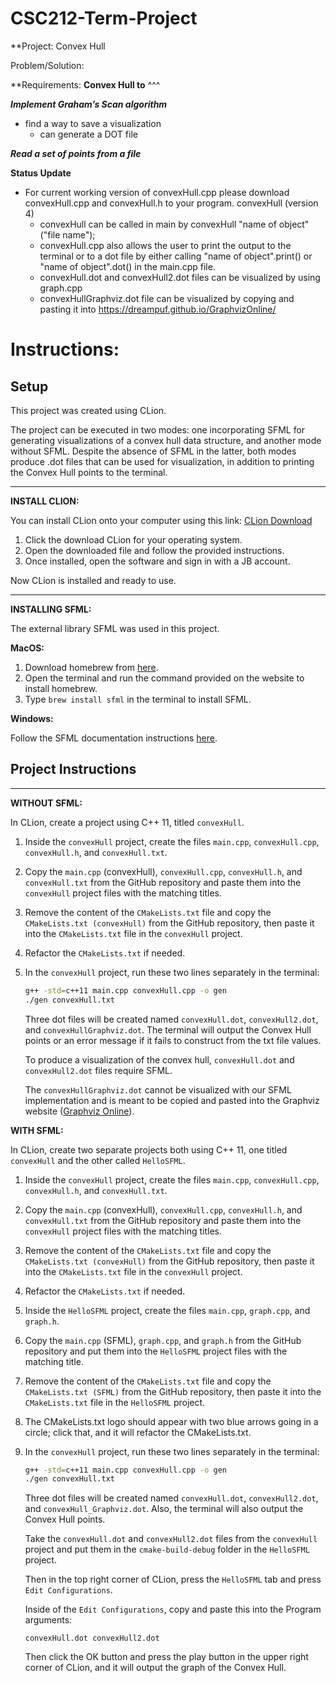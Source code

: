 # CSC212-Term-Project
**Project:
Convex Hull

Problem/Solution:


**Requirements:
**Convex Hull to**
^^^

**_Implement Graham’s Scan algorithm_**
- find a way to save a visualization
  - can generate a DOT file

**_Read a set of points from a file_**

**Status Update**
- For current working version of convexHull.cpp please download convexHull.cpp and convexHull.h to your program.
convexHull (version 4)
  * convexHull can be called in main by convexHull "name of object"("file name");
  * convexHull.cpp also allows the user to print the output to the terminal or to a dot file by either calling "name of object".print() or "name of object".dot() in the main.cpp file.
  * convexHull.dot and convexHull2.dot files can be visualized by using graph.cpp
  * convexHullGraphviz.dot file can be visualized by copying and pasting it into https://dreampuf.github.io/GraphvizOnline/

# Instructions:

## Setup

This project was created using CLion.

The project can be executed in two modes: one incorporating SFML for generating visualizations of a convex hull data structure, and another mode without SFML. Despite the absence of SFML in the latter, both modes produce .dot files that can be used for visualization, in addition to printing the Convex Hull points to the terminal.

---

**INSTALL CLION:**

You can install CLion onto your computer using this link: [CLion Download](https://www.jetbrains.com/clion/download/)

1. Click the download CLion for your operating system.
2. Open the downloaded file and follow the provided instructions.
3. Once installed, open the software and sign in with a JB account.

Now CLion is installed and ready to use.

---

**INSTALLING SFML:**

The external library SFML was used in this project.

**MacOS:**

1. Download homebrew from [here](https://brew.sh/).
2. Open the terminal and run the command provided on the website to install homebrew.
3. Type `brew install sfml` in the terminal to install SFML.

**Windows:**

Follow the SFML documentation instructions [here](https://www.sfml-dev.org/tutorials/2.6/).

## Project Instructions

---

**WITHOUT SFML:**

In CLion, create a project using C++ 11, titled `convexHull`.

1. Inside the `convexHull` project, create the files `main.cpp`, `convexHull.cpp`, `convexHull.h`, and `convexHull.txt`.
2. Copy the `main.cpp` (convexHull), `convexHull.cpp`, `convexHull.h`, and `convexHull.txt` from the GitHub repository and paste them into the `convexHull` project files with the matching titles.
3. Remove the content of the `CMakeLists.txt` file and copy the `CMakeLists.txt (convexHull)` from the GitHub repository, then paste it into the `CMakeLists.txt` file in the `convexHull` project.
4. Refactor the `CMakeLists.txt` if needed.
5. In the `convexHull` project, run these two lines separately in the terminal:

    ```bash
    g++ -std=c++11 main.cpp convexHull.cpp -o gen
    ./gen convexHull.txt
    ```

    Three dot files will be created named `convexHull.dot`, `convexHull2.dot`, and `convexHullGraphviz.dot`. The terminal will output the Convex Hull points or an error message if it fails to construct from the txt file values.

    To produce a visualization of the convex hull, `convexHull.dot` and `convexHull2.dot` files require SFML.

    The `convexHullGraphviz.dot` cannot be visualized with our SFML implementation and is meant to be copied and pasted into the Graphviz website ([Graphviz Online](https://dreampuf.github.io/GraphvizOnline/)).

**WITH SFML:**

In CLion, create two separate projects both using C++ 11, one titled `convexHull` and the other called `HelloSFML`.

1. Inside the `convexHull` project, create the files `main.cpp`, `convexHull.cpp`, `convexHull.h`, and `convexHull.txt`.
2. Copy the `main.cpp` (convexHull), `convexHull.cpp`, `convexHull.h`, and `convexHull.txt` from the GitHub repository and paste them into the `convexHull` project files with the matching titles.
3. Remove the content of the `CMakeLists.txt` file and copy the `CMakeLists.txt (convexHull)` from the GitHub repository, then paste it into the `CMakeLists.txt` file in the `convexHull` project.
4. Refactor the `CMakeLists.txt` if needed.
5. Inside the `HelloSFML` project, create the files `main.cpp`, `graph.cpp`, and `graph.h`.
6. Copy the `main.cpp` (SFML), `graph.cpp`, and `graph.h` from the GitHub repository and put them into the `HelloSFML` project files with the matching title.
7. Remove the content of the `CMakeLists.txt` file and copy the `CMakeLists.txt (SFML)` from the GitHub repository, then paste it into the `CMakeLists.txt` file in the `HelloSFML` project.
8. The CMakeLists.txt logo should appear with two blue arrows going in a circle; click that, and it will refactor the CMakeLists.txt.
9. In the `convexHull` project, run these two lines separately in the terminal:

    ```bash
    g++ -std=c++11 main.cpp convexHull.cpp -o gen
    ./gen convexHull.txt
    ```

    Three dot files will be created named `convexHull.dot`, `convexHull2.dot`, and `convexHull_Graphviz.dot`. Also, the terminal will also output the Convex Hull points.

    Take the `convexHull.dot` and `convexHull2.dot` files from the `convexHull` project and put them in the `cmake-build-debug` folder in the `HelloSFML` project.

    Then in the top right corner of CLion, press the `HelloSFML` tab and press `Edit Configurations`.

    Inside of the `Edit Configurations`, copy and paste this into the Program arguments:

    ```
    convexHull.dot convexHull2.dot
    ```

    Then click the OK button and press the play button in the upper right corner of CLion, and it will output the graph of the Convex Hull.

